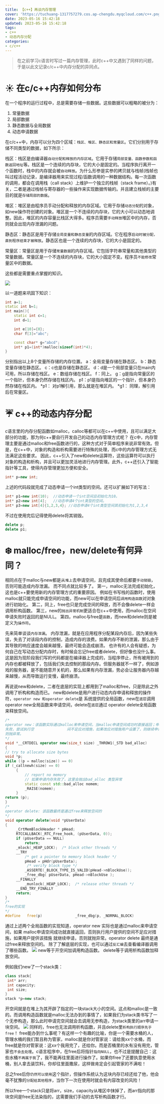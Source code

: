 ```yaml
---
title: 【c++】再谈内存管理
cover: 'https://tuchuang-1317757279.cos.ap-chengdu.myqcloud.com/c++.png'
date: 2023-05-16 15:42:18
updated: 2023-05-16 15:42:18
tags:
- c++
- 动态内存分配
categories:
- c/c++
---
```


> 在之前学习c语言时写过一篇内存管理，此时c\+\+中又遇到了同样的问题，于是以此文记录c/c\+\+中内存分配的异同点。


# :sunny: 在c/c++内存如何分布

在一个程序的运行过程中，总是需要存储一些数据。这些数据可以粗略的被分为：
1. 常量数据
2. 局部数据
3. 静态数据与全局数据
4. 动态申请数据


在c/c\+\+中，内存可以分为四个区域：`栈区、堆区、静态区和常量区`。它们分别用于存储不同类型的数据，如下所示：


栈区：栈区是由编译器`自动分配和释放的内存区域`。它用于存储`局部变量、函数参数和函数返回地址`等。栈区是一个连续的内存块，它的大小是固定的。当程序执行离开一个函数时，栈中的内存就会被`自动释放`。为什么形参是实参的拷贝就与栈帧(栈帧也叫过程活动记录，是编译器用来实现过程/函数调用的一种数据结构。每一次函数的调用，都会在调用栈（call stack）上维护一个独立的栈帧（stack frame）。)有关，二者是通过栈帧与寄存器的一些操作来实现数据传输的。并且建立栈帧的主要目的就是`存储局部的数据`。

堆区：堆区是由程序员手动分配和释放的内存区域。它用于存储`动态分配`的对象，如new操作符创建的对象。堆区是一个不连续的内存块，它的大小可以动态地调整。因此，堆区的内存容量比栈区大得多。程序员需要`手动释放`堆区中的内存，否则就会出现内存泄漏的问题。

静态区：静态区是用于存储`全局变量和静态变量`的内存区域。它在程序`启动时被分配，直到程序结束才被释放`。静态区也是一个连续的内存块，它的大小是固定的。

常量区：常量区是用于存储`常量数据`的内存区域。它包括字符串常量和其他类型的常量数据。常量区是一个不连续的内存块，它的大小固定不变。程序员`不能修改`常量区中的数据。

这些都是需要重点掌握的知识。

<img src='https://tuchuang-1317757279.cos.ap-chengdu.myqcloud.com/c++%E5%86%85%E5%AD%981.png'>

以一道题来巩固下知识：
```c++
int a=1;
static int b=1;
int main(){
    static int c=1;
    int d=1;

    int e[10]={0};
    char f[3]="abc";

    const char* g="abcd";
    int* p1=(int*)malloc(sizeof(int)*4);
}
```

分别指出以上8个变量所存储的内存位置。
a：全局变量存储在静态区。
b：静态变量存储在静态区。
c：c也是存储在静态区。
d：d是一个局部变量只在main内可用，所以存储在栈区。
e：数组存储在栈区。
f：同上。
g：g是指向常量区的一个指针，但本身仍然存储在栈区内。
p1：p1是指向堆区的一个指针，但本身仍然存储在栈区内。
\*p1： 对p1解引用，那么就是在堆区内。
\*g1： 同理，解引用后在常量区。

# :umbrella: c\+\+的动态内存分配

c语言里的内存分配函数如malloc，calloc等都可以在c\+\+中使用，且可以满足大部分的功能，那为何c\+\+要自行开发自己的动态内存管理方式呢？
在c中，内存管理主要是通过malloc和free函数进行的，这种方式对于简单程序来说非常有效。但是，在c\+\+中，对象的构造和析构需要进行特殊的处理，而c中的内存管理方式无法满足这些要求。
因此，c\+\+引入了new和delete运算符，这些运算符可以执行对象的构造和析构，并且可以更加灵活地进行内存管理。此外，c\+\+还引入了智能指针等工具，使得内存管理更加方便和安全。

```c++
int* p=new int;
```
上述的代码段就完成了动态申请一个int类型的空间。还可以扩展如下的写法：
```c++
int* p1=new int(10);  //动态申请一个int空间且初始化为10。 
int* p2=new int[4];   //动态申请4个int类型的空间。
int* p3=new int[4]{1,2,3,4}; //动态申请4个int类型空间其初始化为1,2,3,4
```
不过在使用完后记得使用delete将其销毁。
```c++
delete p;
delete p1;
```

# :snowflake: malloc/free，new/delete有何异同？

相同点在于malloc与new都是从`堆上`去申请空间，且完成其使命后都要`手动销毁`，否则可能造成内存泄漏。
而不同点就比较多了。
第一，malloc无法完成初始化，这也是c\+\+要使用新的内存管理方式的重要原因。
例如在书写栈的函数时，使用malloc就只能完成申请空间的功能，而new可以在申请空间后`调用构造函数`对对象进行初始化。
第二，同上，free也只是完成空间的释放，而不会像delete一样会调用析构函数。
第三，new的`抛出异常机制`更适合在c\+\+中使用，而malloc在空间申请失败时返回的是NULL。
第四，malloc与free是`函数`，而new和delete则是被定义为`操作符`。

先来简单谈谈`内存泄漏`。
内存泄漏，就是在应用程序分配某段内存后，因为某些失误，失去了对该段内存的控制，造成内存的浪费。如果内存不断的泄漏，那么由于其导致的响应速度会越来越慢，最终可能会造成崩溃。
也许有的人会有疑惑，为何自己在写动态分配内存时，有时候会忘记free或者delete，但好像也没什么事。这是因为现阶段我们写的代码都是在编译器上完成的，当程序停止，所有被用到的内存也都被释放了，包括我们失去控制的那段内存。但服务器就不一样了，例如游戏的服务器，是不能随意开关机的，那么如果有内存泄漏，势必会让服务器内存越来越慢，从而导致运行变慢，最终崩溃。

再说说new和delete，二者在底层的实现上都用到了malloc和free，只是除此之外调用了析构和构造而已。
new和delete是用户进行动态内存申请和释放的操作符，`operator new 和operator delete`是
系统提供的全局函数，new在`底层`调用operator new全局函数来申请空间，delete在`底层`通过
operator delete全局函数来释放空间。
```c++
/*
operator new：该函数实际通过malloc来申请空间，当malloc申请空间成功时直接返回；申请空间
失败，尝试执行空               间不足应对措施，如果改应对措施用户设置了，则继续申请，否
则抛异常。
*/
void *__CRTDECL operator new(size_t size) _THROW1(_STD bad_alloc)
{
// try to allocate size bytes
void *p;
while ((p = malloc(size)) == 0)
if (_callnewh(size) == 0)
     {
         // report no memory
         // 如果申请内存失败了，这里会抛出bad_alloc 类型异常
         static const std::bad_alloc nomem;
         _RAISE(nomem);
     }
return (p);
}
/*
operator delete: 该函数最终是通过free来释放空间的
*/
void operator delete(void *pUserData)
{
     _CrtMemBlockHeader * pHead;
     RTCCALLBACK(_RTC_Free_hook, (pUserData, 0));
     if (pUserData == NULL)
         return;
     _mlock(_HEAP_LOCK);  /* block other threads */
     __TRY
         /* get a pointer to memory block header */
         pHead = pHdr(pUserData);
          /* verify block type */
         _ASSERTE(_BLOCK_TYPE_IS_VALID(pHead->nBlockUse));
         _free_dbg( pUserData, pHead->nBlockUse );
     __FINALLY
         _munlock(_HEAP_LOCK);  /* release other threads */
     __END_TRY_FINALLY
     return;
}
/*
free的实现
*/
#define   free(p)               _free_dbg(p, _NORMAL_BLOCK)

```

通过上述两个全局函数的实现知道，operator new 实际也是通过malloc来申请空间，如果
malloc申请空间成功就直接返回，否则执行用户提供的空间不足应对措施，如果用户提供该措施
就继续申请，否则就抛异常。operator delete 最终是通过free来释放空间的。
除了了解底层的实现，也可以通过`反汇编`去查看编译器调用了哪些函数。
<img src='https://tuchuang-1317757279.cos.ap-chengdu.myqcloud.com/c++%E5%86%85%E5%AD%982.png'>
new等于开空间加调用构造函数。
delete等于调用析构函数加释放空间。

例如我们new了一个stack类：
```c++
class stack{
 int* arr;
 int capacity;
 int size;
}
stack *p=new stack;
```
开空间就是在堆上为其开辟了指定的一块stack大小的空间。这点和malloc是一致的。而调用构造函数就是malloc无法办到的事情了，如果我们为stack类书写了一个无参构造，那么此时申请完空间就会去调用无参构造，为stack类里的arr申请一块空间。
<img src='https://tuchuang-1317757279.cos.ap-chengdu.myqcloud.com/c++%E5%86%85%E5%AD%983.png'>
同样的，free也无法调用析构函数，并且delete里`析构执行顺序先于free`！
free能办到什么事呢？有这样一个有趣的比喻，你是一个需要水桶的人，管理水桶的我们暂且称为管家，malloc就是你对管家说：请给我xx个水桶，而free就是你对管家说：这xx个我用完了，还给你。而是否桶里的水有没有用完，管家也`不会去处理`。c语言程序中，在free后将指针`指向NULL`，也不过是提醒自己：这些水桶`不再属于我`了，我不能再往里面进行操作了。如果你free了还要执意使用水桶，别人拿去装饮料，你却往里面撒尿，这样做肯定会引起管家的不满啦！

总之free后你`仍然可以使用`这个指针，但操作系统认为这块内存已经还给了他，他会毫不犹豫的`分配给其他程序`，当你下一次在使用时就会有内容改变的风险！

所以free一个stack只是将arr，size，capacity从堆区中抹掉了，而arr指向的那块空间是free无法染指的，这需要我们手动的去写析构函数才行。